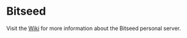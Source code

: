 # Bitseed
Visit the [Wiki](https://github.com/bitseed-org/bitseed/wiki) for more information about the Bitseed personal server.

